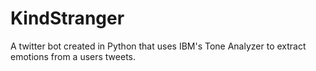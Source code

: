 # KindStranger
A twitter bot created in Python that uses IBM's Tone Analyzer to extract emotions from a users tweets. 
